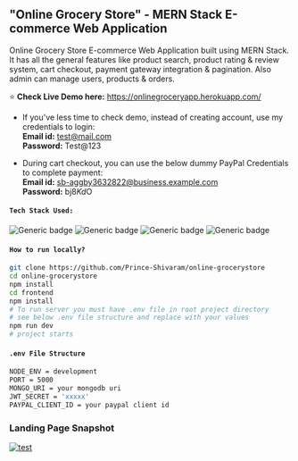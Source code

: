 ## "Online Grocery Store" - MERN Stack E-commerce Web Application

Online Grocery Store E-commerce Web Application built using MERN Stack. It has all the general features like product search, product rating & review system, cart checkout, payment gateway integration & pagination. Also admin can manage users, products & orders.

:star: **Check Live Demo here:** https://onlinegroceryapp.herokuapp.com/


- If you've less time to check demo, instead of creating account, use my credentials to login: <br>
**Email id:** test@mail.com <br> **Password:** Test@123

- During cart checkout, you can use the below dummy PayPal Credentials to complete payment: <br>
**Email id:** sb-aggby3632822@business.example.com <br> **Password:** bj8$Kd$O

#### `Tech Stack Used:`

![Generic badge](https://img.shields.io/badge/Node.js->=14-<COLOR>.svg
) ![Generic badge](https://img.shields.io/badge/React.js->=16.8-blue.svg) ![Generic badge](https://img.shields.io/badge/MongoDB->=5-green.svg) ![Generic badge](https://img.shields.io/badge/Express.js->=4-yellow.svg)



#### `How to run locally?`

```bash
git clone https://github.com/Prince-Shivaram/online-grocerystore
cd online-grocerystore
npm install
cd frontend
npm install
# To run server you must have .env file in root project directory
# see below .env file structure and replace with your values
npm run dev
# project starts

```

#### `.env File Structure`

```bash
NODE_ENV = development
PORT = 5000
MONGO_URI = your mongodb uri
JWT_SECRET = 'xxxxx'
PAYPAL_CLIENT_ID = your paypal client id

```

### Landing Page Snapshot
[![test](https://user-images.githubusercontent.com/42378118/133815926-7bb15f35-dd8e-4fb5-b6b6-cdd2cd48bc20.png)](https://onlinegroceryapp.herokuapp.com/)
 

